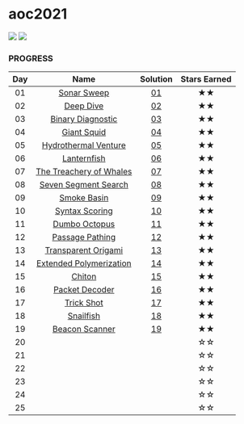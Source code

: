 # aoc2021

![](https://img.shields.io/badge/day%20📅-19-blue)
![](https://img.shields.io/badge/stars%20⭐-38-yellow)
### PROGRESS

| Day |                                Name                                | Solution | Stars Earned  |
|:---:|:------------------------------------------------------------------:|:--------:|:-------------:|
| 01  |         [Sonar Sweep](https://adventofcode.com/2021/day/1)         | [01](01) |      ★★       |
| 02  |          [Deep Dive](https://adventofcode.com/2021/day/2)          | [02](02) |      ★★       |
| 03  |      [Binary Diagnostic](https://adventofcode.com/2021/day/3)      | [03](03) |      ★★       |
| 04  |         [Giant Squid](https://adventofcode.com/2021/day/4)         | [04](04) |      ★★       |
| 05  |    [Hydrothermal Venture](https://adventofcode.com/2021/day/5)     | [05](05) |      ★★       |
| 06  |         [Lanternfish](https://adventofcode.com/2021/day/6)         | [06](06) |      ★★       |
| 07  |   [The Treachery of Whales](https://adventofcode.com/2021/day/7)   | [07](07) |      ★★       |
| 08  |    [Seven Segment Search](https://adventofcode.com/2021/day/8)     | [08](08) |      ★★       |
| 09  |         [Smoke Basin](https://adventofcode.com/2021/day/9)         | [09](09) |      ★★       |
| 10  |       [Syntax Scoring](https://adventofcode.com/2021/day/10)       | [10](10) |      ★★       |
| 11  |       [Dumbo Octopus](https://adventofcode.com/2021/day/11)        | [11](11) |      ★★       |
| 12  |      [Passage Pathing](https://adventofcode.com/2021/day/12)       | [12](12) |      ★★       |
| 13  |    [Transparent Origami](https://adventofcode.com/2021/day/13)     | [13](13) |      ★★       |
| 14  |  [Extended Polymerization](https://adventofcode.com/2021/day/14)   | [14](14) |      ★★       |
| 15  |           [Chiton](https://adventofcode.com/2021/day/15)           | [15](15) |      ★★       |
| 16  |       [Packet Decoder](https://adventofcode.com/2021/day/16)       | [16](16) |      ★★       |
| 17  |         [Trick Shot](https://adventofcode.com/2021/day/17)         | [17](17) |      ★★       |      ☆☆      |
| 18  |         [Snailfish](https://adventofcode.com/2021/day/18)          | [18](18) |      ★★       |      ☆☆      |
| 19  |       [Beacon Scanner](https://adventofcode.com/2021/day/19)       | [19](19) |      ★★       |
| 20  |                                                                    |          |      ☆☆       |
| 21  |                                                                    |          |      ☆☆       |
| 22  |                                                                    |          |      ☆☆       |
| 23  |                                                                    |          |      ☆☆       |
| 24  |                                                                    |          |      ☆☆       |
| 25  |                                                                    |          |      ☆☆       |
>>>>>>>